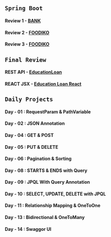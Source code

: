 ## `Spring Boot`

#### Review 1 - [BANK](https://github.com/Dharunkumar-S/Spring-API/tree/main/Bank)
#### Review 2 - [FOODIKO](https://github.com/Dharunkumar-S/Spring-API/tree/main/Foodiko)
#### Review 3 - [FOODIKO](https://github.com/Dharunkumar-S/Spring-API/tree/main/Foodiko)

## `Final Review`

#### REST API - [EducationLoan](https://github.com/Dharunkumar-S/Spring-API/tree/main/EducationLoan)
#### REACT JSX - [Education Loan React](https://github.com/Dharunkumar-S/Spring-API/tree/main/EducationLoan%20React)

## `Daily Projects`

#### Day - 01 : RequestParam & PathVariable
#### Day - 02 : JSON Annotation
#### Day - 04 : GET & POST
#### Day - 05 : PUT & DELETE
#### Day - 06 : Pagination & Sorting
#### Day - 08 : STARTS & ENDS with Query
#### Day - 09 : JPQL With Query Annotation
#### Day - 10 : SELECT, UPDATE, DELETE with JPQL
#### Day - 11 : Relationship Mapping & OneToOne
#### Day - 13 : Bidirectional & OneToMany
#### Day - 14 : Swaggor UI